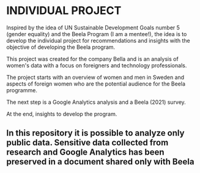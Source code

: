 # INDIVIDUAL PROJECT

Inspired by the idea of UN Sustainable Development Goals number 5 (gender equality) and the Beela Program (I am a mentee!), the idea is to develop the individual project for recommendations and insights with the objective of developing the Beela program.

This project was created for the company Bella and is an analysis of women's data with a focus on foreigners and technology professionals.

The project starts with an overview of women and men in Sweden and aspects of foreign women who are the potential audience for the Beela programme.

The next step is a Google Analytics analysis and a Beela (2021) survey.

At the end, insights to develop the program.
 
 ## In this repository it is possible to analyze only public data. Sensitive data collected from research and Google Analytics has been preserved in a document shared only with Beela
 
 
 
